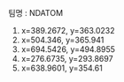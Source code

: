 팀명 : NDATOM
1. x=389.2672, y=363.0232
2. x=504.346, y=365.941
3. x=694.5426, y=494.8955
4. x=276.6735, y=293.8697
5. x=638.9601, y=354.61
